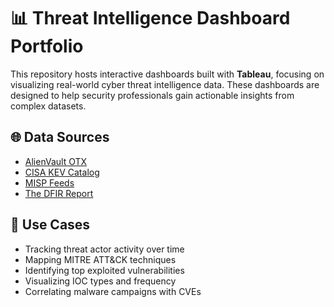 # 📊 Threat Intelligence Dashboard Portfolio

This repository hosts interactive dashboards built with **Tableau**, focusing on visualizing real-world cyber threat intelligence data. These dashboards are designed to help security professionals gain actionable insights from complex datasets.

## 🌐 Data Sources
- [AlienVault OTX](https://otx.alienvault.com/)  
- [CISA KEV Catalog](https://www.cisa.gov/known-exploited-vulnerabilities-catalog)  
- [MISP Feeds](https://www.misp-project.org/)  
- [The DFIR Report](https://thedfirreport.com/)  

## 📌 Use Cases
- Tracking threat actor activity over time  
- Mapping MITRE ATT&CK techniques  
- Identifying top exploited vulnerabilities  
- Visualizing IOC types and frequency  
- Correlating malware campaigns with CVEs 
